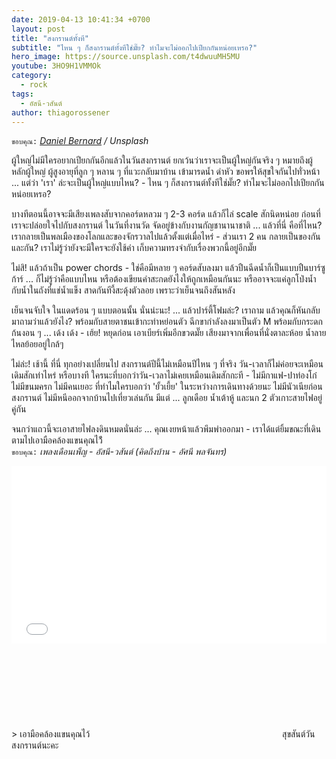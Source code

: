 ```yaml
---
date: 2019-04-13 10:41:34 +0700
layout: post
title: "สงกรานต์ทั้งที"
subtitle: "ไหน ๆ ก็สงกรานต์ทั้งทีใช่มั๊ย? ทำไมจะไม่ออกไปเปียกกันหน่อยเหรอ?"
hero_image: https://source.unsplash.com/t4dwuuMH5MU
youtube: 3HO9H1VMMOk
category:
  - rock
tags:
  - อัสนี-วสันต์
author: thiagorossener
---
```

`ขอบคุณ:` *[Daniel Bernard](https://unsplash.com/@nardly) / Unsplash*

ผู้ใหญ่ไม่มีใครอยากเปียกกันอีกแล้วในวันสงกรานต์ ยกเว้นว่าเราจะเป็นผู้ใหญ่กันจริง ๆ หมายถึงผู้หลักผู้ใหญ่ ผู้สูงอายุที่ลูก ๆ หลาน ๆ ที่แวะกลับมาบ้าน เข้ามารดน้ำ ดำหัว ขอพรให้สุขใจกันไปทั่วหน้า ... แต่ว่า 'เรา' ล่ะจะเป็นผู้ใหญ่แบบไหน? - ไหน ๆ ก็สงกรานต์ทั้งทีใช่มั๊ย? ทำไมจะไม่ออกไปเปียกกันหน่อยเหรอ?

บางทีตอนนี้อาจจะมีเสียงเพลงสับจากคอร์ดหลวม ๆ 2-3 คอร์ด แล้วก็ไล่ scale สักนิดหน่อย ก่อนที่เราจะปล่อยใจไปกับสงกรานต์ ในวันที่งานวัด จัดอยู่ข้างกับงานกัญชานานาชาติ ... แล้วที่นี่ คือที่ไหน? เรากลายเป็นพลเมืองของโลกและของจักรวาลไปแล้วตั้งแต่เมื่อไหร่ - ส่วนเรา 2 คน กลายเป็นของกันและกัน? เราไม่รู้ว่ายังจะมีใครจะยังใช้คำ เก็บความทรงจำกับเรื่องพวกนี้อยู่อีกมั๊ย

ไม่สิ! แล้วถ้าเป็น power chords - ใช่คือมีหลาย ๆ คอร์ดสับลงมา แล้วปืนฉีดน้ำก็เป็นแบบปืนบาร์ซูก้าร์ ... ก็ไม่รู้ว่าคือแบบไหน หรือต้องเขียนคำสะกดยังไงให้ถูกเหมือนกันนะ หรืออาจจะแค่ลูกโป่งน้ำ กับน้ำในถังที่แช่น้ำแข็ง สาดกันทีงี้สะดุ้งตัวลอย เพราะว่าเย็นจนถึงสันหลัง

เย็นจนจับใจ ในแดดร้อน ๆ แบบตอนนั้น นั่นน่ะนะ! ... แล้วปาร์ตี้โฟมล่ะ? เราถาม แล้วคุณก็หันกลับมาถามว่าแล้วยังไง? พร้อมกับสายตาชนเข้ากะท่าหย่อนตัว ฉีกขากำลังลงมาเป็นตัว M พร้อมกับกระดกก้นงอน ๆ ... เด้ง เด้ง - เฮ้ย! หยุดก่อน เอาเบียร์เพิ่มอีกขวดมั๊ย เสียงมาจากเพื่อนที่นั่งตาละห้อย น้ำลายไหลย้อยอยู่ใกล้ๆ

ไม่ล่ะ! เช้านี้ ที่นี่ ทุกอย่างเปลี่ยนไป สงกรานต์ปีนี้ไม่เหมือนปีไหน ๆ ที่จริง วัน-เวลาก็ไม่ค่อยจะเหมือนเดิมสักเท่าไหร่ หรือบางที ใครนะที่บอกว่าวัน-เวลาไม่เคยเหมือนเดิมสักกะที - ไม่มีกาแฟ-ปาท่องโก๋ ไม่มีขนมครก ไม่มีคนเยอะ ที่ทำไมใครบอกว่า 'ยั้วเยี้ย' ในระหว่างการเดินทางด้วยนะ ไม่มีนัวเนียก่อนสงกรานต์ ไม่มีหนีออกจากบ้านไปเที่ยวเล่นกัน มีแต่ ... ลูกเดือย น้ำเต้าหู้ และนก 2 ตัวเกาะสายไฟอยู่คู่กัน

จนกว่าแถวนี้จะเอาสายไฟลงดินหมดนั่นล่ะ ... คุณเงยหน้าแล้วพึมพำออกมา - เราได้แต่ยิ้มขณะที่เดินตามไปเอามือคล้องแขนคุณไว้ี\
`ขอบคุณ:` *เพลงเดือนเพ็ญ - อัสนี-วสันต์ (คิดถึงบ้าน - อัศนี พลจันทร)*

<div style="position:relative;width:100%;height:0;padding-bottom:56.25%;">
<iframe style="width:100%;height:100%;position:absolute;top:0;left:0;" src="{{ "https://www.youtube.com/embed/" | append: page.youtube }}" frameborder="0" allow="autoplay; encrypted-media" allowfullscreen>
</iframe>
</div>
> เอามือคล้องแขนคุณไว้ <svg class="love"><use xlink:href="#icon-heart"></use></svg> สุขสันต์วันสงกรานต์นะคะ
